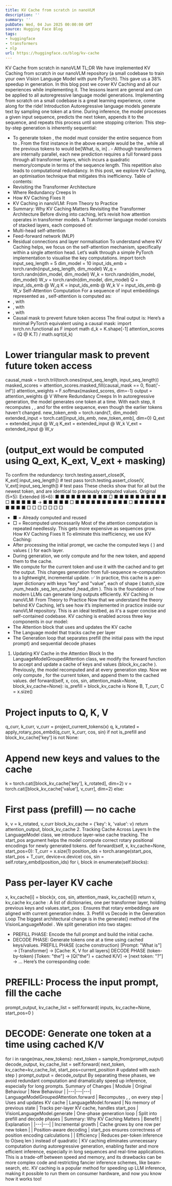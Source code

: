 ```yaml
---
title: KV Cache from scratch in nanoVLM
description: ''
summary: ''
pubDate: Wed, 04 Jun 2025 00:00:00 GMT
source: Hugging Face Blog
tags:
- huggingface
- transformers
- nlp
url: https://huggingface.co/blog/kv-cache
---
```


KV Cache from scratch in nanoVLM
TL;DR
We have implemented KV Caching from scratch in our nanoVLM repository (a small codebase to train your own Vision Language Model with pure PyTorch). This gave us a 38% speedup in generation. In this blog post we cover KV Caching and all our experiences while implementing it. The lessons learnt are general and can be applied to all autoregressive language model generations. Implementing from scratch on a small codebase is a great learning experience, come along for the ride!
Introduction
Autoregressive language models generate text by sampling one token at a time. During inference, the model processes a given input sequence, predicts the next token, appends it to the sequence, and repeats this process until some stopping criterion:
This step-by-step generation is inherently sequential:
- To generate token , the model must consider the entire sequence from to . From the first instance in the above example would be
the
, while all the previous tokens to would be[What, is, in]
. - Although transformers are internally parallel, each new prediction requires a full forward pass through all transformer layers, which incurs a quadratic memory/compute in terms of the sequence length.
This repetition also leads to computational redundancy. In this post, we explore KV Caching, an optimisation technique that mitigates this inefficiency.
Table of contents:
- Revisiting the Transformer Architecture
- Where Redundancy Creeps In
- How KV Caching Fixes It
- KV Caching in nanoVLM: From Theory to Practice
- Summary: Why KV Caching Matters
Revisiting the Transformer Architecture
Before diving into caching, let’s revisit how attention operates in transformer models. A Transformer language model consists of stacked layers, each composed of:
- Multi-head self-attention
- Feed-forward network (MLP)
- Residual connections and layer normalisation
To understand where KV Caching helps, we focus on the self-attention mechanism, specifically within a single attention head.
Let’s walk through a simple PyTorch implementation to visualise the key computations.
import torch
input_seq_length = 5
dim_model = 10
input_ids_emb = torch.randn(input_seq_length, dim_model)
W_q = torch.randn(dim_model, dim_model)
W_k = torch.randn(dim_model, dim_model)
W_v = torch.randn(dim_model, dim_model)
Q = input_ids_emb @ W_q
K = input_ids_emb @ W_k
V = input_ids_emb @ W_v
Self-Attention Computation
For a sequence of input embeddings represented as , self-attention is computed as:
- , with
- , with
- , with
- Causal mask to prevent future token access
The final output is:
Here’s a minimal PyTorch equivalent using a causal mask:
import torch.nn.functional as F
import math
d_k = K.shape[-1]
attention_scores = (Q @ K.T) / math.sqrt(d_k)
# Lower triangular mask to prevent future token access
causal_mask = torch.tril(torch.ones(input_seq_length, input_seq_length))
masked_scores = attention_scores.masked_fill(causal_mask == 0, float('-inf'))
attention_weights = F.softmax(masked_scores, dim=-1)
output = attention_weights @ V
Where Redundancy Creeps In
In autoregressive generation, the model generates one token at a time. With each step, it recomputes , , and for the entire sequence, even though the earlier tokens haven’t changed.
new_token_emb = torch.randn(1, dim_model)
extended_input = torch.cat([input_ids_emb, new_token_emb], dim=0)
Q_ext = extended_input @ W_q
K_ext = extended_input @ W_k
V_ext = extended_input @ W_v
# (output_ext would be computed using Q_ext, K_ext, V_ext + masking)
To confirm the redundancy:
torch.testing.assert_close(K, K_ext[:input_seq_length]) # test pass
torch.testing.assert_close(V, V_ext[:input_seq_length]) # test pass
These checks show that for all but the newest token, and are identical to previously computed values.
Original (5×5): Extended (6×6):
■ ■ ■ ■ ■ ■ ■ ■ ■ ■ □
■ ■ ■ ■ ■ ■ ■ ■ ■ ■ □
■ ■ ■ ■ ■ → ■ ■ ■ ■ ■ □
■ ■ ■ ■ ■ ■ ■ ■ ■ ■ □
■ ■ ■ ■ ■ ■ ■ ■ ■ ■ □
□ □ □ □ □ □
- ■ = Already computed and reused
- □ = Recomputed unnecessarily
Most of the attention computation is repeated needlessly. This gets more expensive as sequences grow.
How KV Caching Fixes It
To eliminate this inefficiency, we use KV Caching:
- After processing the initial prompt, we cache the computed keys ( ) and values ( ) for each layer.
- During generation, we only compute and for the new token, and append them to the cache.
- We compute for the current token and use it with the cached and to get the output.
This changes generation from full-sequence re-computation to a lightweight, incremental update.
✅ In practice, this cache is a per-layer dictionary with keys "key" and "value", each of shape (
batch_size
,num_heads
,seq_len_cached
,head_dim
).
This is the foundation of how modern LLMs can generate long outputs efficiently.
KV Caching in nanoVLM: From Theory to Practice
Now that we understand the theory behind KV Caching, let’s see how it’s implemented in practice inside our nanoVLM repository. This is an ideal testbed, as it's a super concise and self-contained codebase.
KV caching is enabled across three key components in our model:
- The Attention block that uses and updates the KV cache
- The Language model that tracks cache per layer
- The Generation loop that separates prefill (the initial pass with the input prompt) and sequential decode phases
1. Updating KV Cache in the Attention Block
In the LanguageModelGroupedAttention
class, we modify the forward
function to accept and update a cache of keys and values (block_kv_cache
).
Previously, the model recomputed and at every generation step. Now we only compute , for the current token, and append them to the cached values.
def forward(self, x, cos, sin, attention_mask=None, block_kv_cache=None):
is_prefill = block_kv_cache is None
B, T_curr, C = x.size()
# Project inputs to Q, K, V
q_curr, k_curr, v_curr = project_current_tokens(x)
q, k_rotated = apply_rotary_pos_embd(q_curr, k_curr, cos, sin)
if not is_prefill and block_kv_cache['key'] is not None:
# Append new keys and values to the cache
k = torch.cat([block_kv_cache['key'], k_rotated], dim=2)
v = torch.cat([block_kv_cache['value'], v_curr], dim=2)
else:
# First pass (prefill) — no cache
k, v = k_rotated, v_curr
block_kv_cache = {'key': k, 'value': v}
return attention_output, block_kv_cache
2. Tracking Cache Across Layers
In the LanguageModel
class, we introduce layer-wise cache tracking. The start_pos
argument helps the model compute correct rotary positional encodings for newly generated tokens.
def forward(self, x, kv_cache=None, start_pos=0):
T_curr = x.size(1)
position_ids = torch.arange(start_pos, start_pos + T_curr, device=x.device)
cos, sin = self.rotary_embd(position_ids)
for i, block in enumerate(self.blocks):
# Pass per-layer KV cache
x, kv_cache[i] = block(x, cos, sin, attention_mask, kv_cache[i])
return x, kv_cache
kv_cache
: A list of dictionaries, one per transformer layer, holding previous keys and values.start_pos
: Ensures that rotary embeddings are aligned with current generation index.
3. Prefill vs Decode in the Generation Loop
The biggest architectural change is in the generate()
method of the VisionLanguageModel
.
We split generation into two stages:
- PREFILL PHASE: Encode the full prompt and build the initial cache.
- DECODE PHASE: Generate tokens one at a time using cached keys/values.
PREFILL PHASE (cache construction)
[Prompt: "What is"] → [Transformer] → [Cache: K, V for all layers]
DECODE PHASE (token-by-token)
[Token: "the"] → [Q("the") + cached K/V] → [next token: "?"] → ...
Here’s the corresponding code:
# PREFILL: Process the input prompt, fill the cache
prompt_output, kv_cache_list = self.forward(
inputs,
kv_cache=None,
start_pos=0
)
# DECODE: Generate one token at a time using cached K/V
for i in range(max_new_tokens):
next_token = sample_from(prompt_output)
decode_output, kv_cache_list = self.forward(
next_token,
kv_cache=kv_cache_list,
start_pos=current_position # updated with each step
)
prompt_output = decode_output
By separating these phases, we avoid redundant computation and dramatically speed up inference, especially for long prompts.
Summary of Changes
| Module | Original Behaviour | New Behaviour |
|---|---|---|
LanguageModelGroupedAttention.forward |
Recomputes , , on every step | Uses and updates KV cache |
LanguageModel.forward |
No memory of previous state | Tracks per-layer KV cache, handles start_pos |
VisionLanguageModel.generate |
One-phase generation loop | Split into prefill and decode phases |
Summary: Why KV Caching Matters
| Benefit | Explanation |
|---|---|
| Incremental growth | Cache grows by one row per new token |
| Position-aware decoding | start_pos ensures correctness of position encoding calculations |
| Efficiency | Reduces per-token inference to O(seq len ) instead of quadratic |
KV caching eliminates unnecessary computation during autoregressive generation, enabling faster and more efficient inference, especially in long sequences and real-time applications. This is a trade-off between speed and memory, and its drawbacks can be more complex code and restricting fancier inference schemes, like beam-search, etc. KV caching is a popular method for speeding up LLM inference, making it possible to run them on consumer hardware, and now you know how it works too!